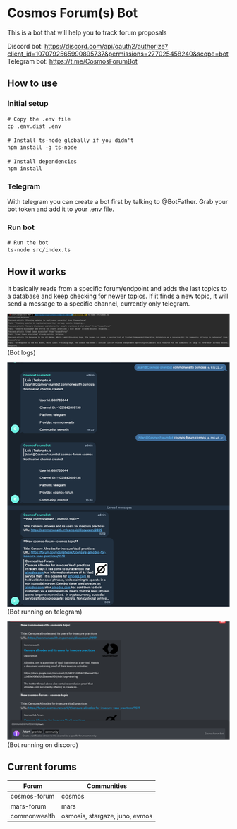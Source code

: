 # Cosmos Forum(s) Bot

This is a bot that will help you to track forum proposals

Discord bot: https://discord.com/api/oauth2/authorize?client_id=1070792565990895737&permissions=277025458240&scope=bot
Telegram bot: https://t.me/CosmosForumBot

## How to use

### Initial setup

```shell
# Copy the .env file
cp .env.dist .env

# Install ts-node globally if you didn't
npm install -g ts-node

# Install dependencies
npm install
```

### Telegram

With telegram you can create a bot first by talking to @BotFather. Grab your bot token and add
it to your .env file.

### Run bot

```shell
# Run the bot
ts-node src/index.ts
```

## How it works

It basically reads from a specific forum/endpoint and adds the last topics to a database
and keep checking for newer topics. If it finds a new topic, it will send a message to 
a specific channel, currently only telegram.

![img.png](docs/image/bot_logs.png)
(Bot logs)

![img.png](docs/image/telegram_example.png)
(Bot running on telegram)

![img.png](docs/image/discord_example.png)
(Bot running on discord)

## Current forums

| Forum        | Communities                    |
|--------------|--------------------------------|
| cosmos-forum | cosmos                         |
| mars-forum   | mars                           |
| commonwealth | osmosis, stargaze, juno, evmos |